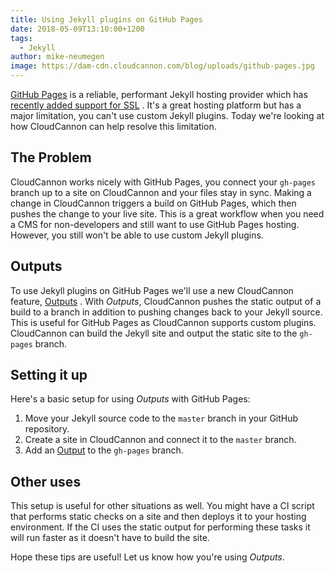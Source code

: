 ```yaml
---
title: Using Jekyll plugins on GitHub Pages
date: 2018-05-09T13:10:00+1200
tags:
  - Jekyll
author: mike-neumegen
image: https://dam-cdn.cloudcannon.com/blog/uploads/github-pages.jpg
---
```

[GitHub Pages](https://pages.github.com/)  is a reliable, performant Jekyll hosting provider which has [recently added support for SSL](https://blog.github.com/2018-05-01-github-pages-custom-domains-https/) . It's a great hosting platform but has a major limitation, you can't use custom Jekyll plugins. Today we're looking at how CloudCannon can help resolve this limitation.

## The Problem

CloudCannon works nicely with GitHub Pages, you connect your `gh-pages` branch up to a site on CloudCannon and your files stay in sync. Making a change in CloudCannon triggers a build on GitHub Pages, which then pushes the change to your live site. This is a great workflow when you need a CMS for non-developers and still want to use GitHub Pages hosting. However, you still won't be able to use custom Jekyll plugins.

## Outputs

To use Jekyll plugins on GitHub Pages we'll use a new CloudCannon feature, [Outputs](https://docs.cloudcannon.com/syncing/output/) . With *Outputs*, CloudCannon pushes the static output of a build to a branch in addition to pushing changes back to your Jekyll source. This is useful for GitHub Pages as CloudCannon supports custom plugins. CloudCannon can build the Jekyll site and output the static site to the `gh-pages` branch.

## Setting it up

Here's a basic setup for using *Outputs* with GitHub Pages:

1. Move your Jekyll source code to the `master` branch in your GitHub repository.
2. Create a site in CloudCannon and connect it to the `master` branch.
3. Add an [Output](https://docs.cloudcannon.com/syncing/output/)  to the `gh-pages` branch.

## Other uses

This setup is useful for other situations as well. You might have a CI script that performs static checks on a site and then deploys it to your hosting environment. If the CI uses the static output for performing these tasks it will run faster as it doesn't have to build the site.

Hope these tips are useful\! Let us know how you're using *Outputs*.
